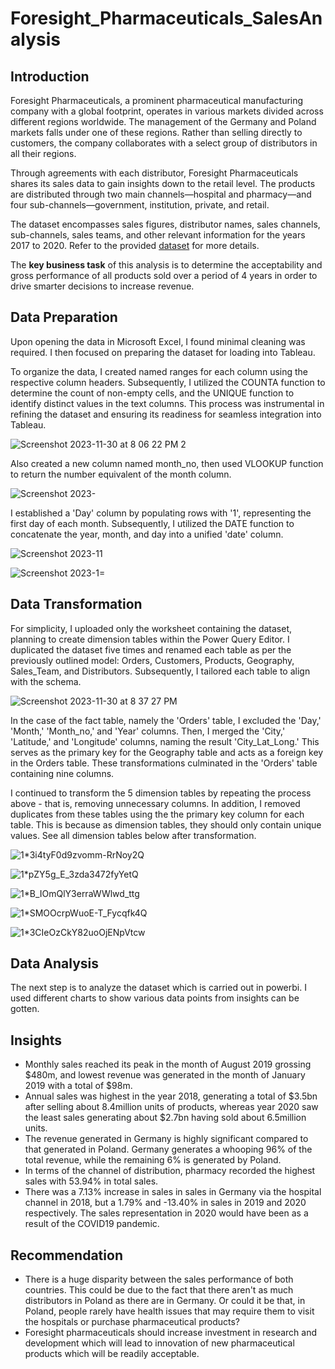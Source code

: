 # Foresight_Pharmaceuticals_SalesAnalysis

## **Introduction**

Foresight Pharmaceuticals, a prominent pharmaceutical manufacturing company with a global footprint, operates in various markets divided across different regions worldwide. The management of the Germany and Poland markets falls under one of these regions. Rather than selling directly to customers, the company collaborates with a select group of distributors in all their regions.

Through agreements with each distributor, Foresight Pharmaceuticals shares its sales data to gain insights down to the retail level. The products are distributed through two main channels—hospital and pharmacy—and four sub-channels—government, institution, private, and retail.

The dataset encompasses sales figures, distributor names, sales channels, sub-channels, sales teams, and other relevant information for the years 2017 to 2020. Refer to the provided [dataset](https://foresightbi.com.ng/practice-data/3-datasets-for-your-portfolio/) for more details.

The **key business task** of this analysis is to determine the acceptability and gross performance of all products sold over a period of 4 years in order to drive smarter decisions to increase revenue.

## **Data Preparation**

Upon opening the data in Microsoft Excel, I found minimal cleaning was required. I then focused on preparing the dataset for loading into Tableau.

To organize the data, I created named ranges for each column using the respective column headers. Subsequently, I utilized the COUNTA function to determine the count of non-empty cells, and the UNIQUE function to identify distinct values in the text columns. This process was instrumental in refining the dataset and ensuring its readiness for seamless integration into Tableau.

![Screenshot 2023-11-30 at 8 06 22 PM 2](https://github.com/alib25/Foresight_Pharmaceuticals_SalesAnalysis/assets/149107691/41a939d5-c6f6-4012-9c6f-507b97023493)

Also created a new column named month_no, then used VLOOKUP function to return the number equivalent of the month column.

![Screenshot 2023-](https://github.com/alib25/Foresight_Pharmaceuticals_SalesAnalysis/assets/149107691/26152c44-0720-4bf9-a34c-8f8ea33a25cc)

I established a 'Day' column by populating rows with '1', representing the first day of each month. Subsequently, I utilized the DATE function to concatenate the year, month, and day into a unified 'date' column.

![Screenshot 2023-11](https://github.com/alib25/Foresight_Pharmaceuticals_SalesAnalysis/assets/149107691/88593137-6794-4eec-b5ff-ec57922e5d89)

![Screenshot 2023-1=](https://github.com/alib25/Foresight_Pharmaceuticals_SalesAnalysis/assets/149107691/aed84344-54c2-4400-8c0f-f64dc0371f27)

## **Data Transformation**

For simplicity, I uploaded only the worksheet containing the dataset, planning to create dimension tables within the Power Query Editor. I duplicated the dataset five times and renamed each table as per the previously outlined model: Orders, Customers, Products, Geography, Sales_Team, and Distributors. Subsequently, I tailored each table to align with the schema.

![Screenshot 2023-11-30 at 8 37 27 PM](https://github.com/alib25/Foresight_Pharmaceuticals_SalesAnalysis/assets/149107691/c3f04d05-17a8-4f6e-88b7-ebe17f46d8f2)

In the case of the fact table, namely the 'Orders' table, I excluded the 'Day,' 'Month,' 'Month_no,' and 'Year' columns. Then, I merged the 'City,' 'Latitude,' and 'Longitude' columns, naming the result 'City_Lat_Long.' This serves as the primary key for the Geography table and acts as a foreign key in the Orders table. These transformations culminated in the 'Orders' table containing nine columns.

I continued to transform the 5 dimension tables by repeating the process above - that is, removing unnecessary columns. In addition, I removed duplicates from these tables using the the primary key column for each table. This is because as dimension tables, they should only contain unique values. See all dimension tables below after transformation.

![1*3i4tyF0d9zvomm-RrNoy2Q](https://github.com/alib25/Foresight_Pharmaceuticals_SalesAnalysis/assets/149107691/b37e1570-6240-4c48-bc6a-834f41890c84)

![1*pZY5g_E_3zda3472fyYetQ](https://github.com/alib25/Foresight_Pharmaceuticals_SalesAnalysis/assets/149107691/64a24c96-0851-4a3e-acd8-35c89e20d08e)

![1*B_IOmQlY3erraWWlwd_ttg](https://github.com/alib25/Foresight_Pharmaceuticals_SalesAnalysis/assets/149107691/55e2b0e7-7b55-4dcb-8cd6-4b42569265d9)

![1*SMOOcrpWuoE-T_Fycqfk4Q](https://github.com/alib25/Foresight_Pharmaceuticals_SalesAnalysis/assets/149107691/d681fb9a-993c-4565-a0e1-4585292ef954)

![1*3CIeOzCkY82uoOjENpVtcw](https://github.com/alib25/Foresight_Pharmaceuticals_SalesAnalysis/assets/149107691/48e85c73-fa38-408c-b954-df12fa729ef4)

## **Data Analysis**
The next step is to analyze the dataset which is carried out in powerbi. I used different charts to show various data points from insights can be gotten.

## **Insights**
- Monthly sales reached its peak in the month of August 2019 grossing $480m, and lowest revenue was generated in the month of January 2019 with a total of $98m.
- Annual sales was highest in the year 2018, generating a total of $3.5bn after selling about 8.4million units of products, whereas year 2020 saw the least sales generating about $2.7bn having sold about 6.5million units.
- The revenue generated in Germany is highly significant compared to that generated in Poland. Germany generates a whooping 96% of the total revenue, while the remaining 6% is generated by Poland.
- In terms of the channel of distribution, pharmacy recorded the highest sales with 53.94% in total sales.
- There was a 7.13% increase in sales in sales in Germany via the hospital channel in 2018, but a 1.79% and -13.40% in sales in 2019 and 2020 respectively. The sales representation in 2020 would have been as a result of the COVID19 pandemic.

## **Recommendation**

- There is a huge disparity between the sales performance of both countries. This could be due to the fact that there aren't as much distributors in Poland as there are in Germany. Or could it be that, in Poland, people rarely have health issues that may require them to visit the hospitals or purchase pharmaceutical products?
- Foresight pharmaceuticals should increase investment in research and development which will lead to innovation of new pharmaceutical products which will be readily acceptable.
